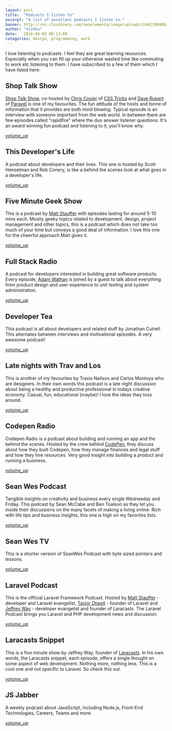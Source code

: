 ```yaml
---
layout: post
title:  "Podcasts I listen to"
excerpt: "A list of excellent podcasts I listen to."
banner: http://res.cloudinary.com/neoelemento/image/upload/v1462390488/blog/podcasts-min.jpg
author: "Vishnu"
date:   2016-04-02 00:13:00
categories: design, programming, work
---
```

I love listening to podcasts. I feel they are great learning resources. Especially when you can fill up your otherwise wasted time like commuting to work etc listening to them. I have subscribed to a few of them which I have listed here:

## Shop Talk Show

[Shop Talk Show](http://shoptalkshow.com), co-hosted by [Chris Coyier](http://chriscoyier.net) of [CSS Tricks](http://css-tricks.com) and [Dave Rupert](http://daverupert.com) of [Paravel](http://paravelinc.com) is one of my favourites. The fun attitude of the hosts and tonne of information that it provides are both mind blowing. Typical episode is an interview with someone important from the web world. In between there are few episodes called "rapidfire" where the duo answer listener questions. It's an award winning fun podcast and listening to it, you'll know why.

<a href="http://shoptalkshow.com" target="_blank" class="btn-floating btn-large waves-effect waves-light red" title="listen to podcast"><i class="material-icons">volume_up</i></a>

## This Developer's Life

A podcast about developers and their lives. This one is hosted by Scott Henselman and  Rob Conery, is like a behind the scenes look at what goes in a developer's life.

<a href="http://thisdeveloperslife.com/" target="_blank" class="btn-floating btn-large waves-effect waves-light red" title="listen to podcast"><i class="material-icons">volume_up</i></a>

## Five Minute Geek Show

This is a podcast by [Matt Stauffer](http://mattstauffer.co) with episodes lasting for around 5-10 mins each. Mostly geeky topics related to development, design, project management and other topics, this is a podcast which does not take too much of your time but conveys a good deal of information. I love this one for the cheerful approach Matt gives it.

<a href="http://fiveminutegeekshow.com" target="_blank" class="btn-floating btn-large waves-effect waves-light red" title="listen to podcast"><i class="material-icons">volume_up</i></a>

## Full Stack Radio

A podcast for developers interested in building great software products. Every episode, [Adam Wathan](http://adamwathan.me) is joined by a guest to talk about everything from product design and user experience to unit testing and system administration.

<a href="http://fullstackradio.com" target="_blank" class="btn-floating btn-large waves-effect waves-light red" title="listen to podcast"><i class="material-icons">volume_up</i></a>

## Developer Tea

This podcast is all about developers and related stuff by Jonathan Cutrell. This alternates between interviews and motivational episodes. A very awesome podcast!

<a href="http://developertea.com" target="_blank" class="btn-floating btn-large waves-effect waves-light red" title="listen to podcast"><i class="material-icons">volume_up</i></a>

## Late nights with Trav and Los

This is another of my favourites by Travis Neilson and Carlos Montoya who are designers. In their own words this  podcast is a late night discussion about being a healthy and productive professional in todays creative economy. Casual, fun, educational (maybe)! I love the ideas they toss around.

<a href="http://www.travandlos.com/" target="_blank" class="btn-floating btn-large waves-effect waves-light red" title="listen to podcast"><i class="material-icons">volume_up</i></a>

## Codepen Radio

Codepen Radio is a podcast about building and running an app and the behind the scenes. Hosted by the crew behind [CodePen](http://codepen.io), they discuss about how they built Codepen, how they manage finances and legal stuff and how they hire resources. Very good insight into building a product and running a business. 

<a href="https://blog.codepen.io/radio/" target="_blank" class="btn-floating btn-large waves-effect waves-light red" title="listen to podcast"><i class="material-icons">volume_up</i></a>

## Sean Wes Podcast

Tangible insights on creativity and business every single Wednesday and Friday. This podcast by Sean McCabe and Ben Toalson as they let you inside their discussions on the many facets of making a living online. Rich with life tips and business insights, this one is high on my favorites lists.

<a href="http://seanwes.com/podcast/" target="_blank" class="btn-floating btn-large waves-effect waves-light red" title="listen to podcast"><i class="material-icons">volume_up</i></a>

## Sean Wes TV

This is a shorter version of SeanWes Podcast with byte sized pointers and lessons.

<a href="http://seanwes.com/tv/" target="_blank" class="btn-floating btn-large waves-effect waves-light red" title="listen to podcast"><i class="material-icons">volume_up</i></a>

## Laravel Podcast

This is the official Laravel Framework Podcast. Hosted by [Matt Stauffer](http://mattstauffer.co) - developer and Laravel evangelist, [Taylor Otwell](http://taylorotwell.com) - founder of Laravel and [Jeffrey Way](http://laracasts.com) - developer evangelist and founder of Laracasts. The Laravel Podcast brings you Laravel and PHP development news and discussion.

<a href="http://www.laravelpodcast.com/" target="_blank" class="btn-floating btn-large waves-effect waves-light red" title="listen to podcast"><i class="material-icons">volume_up</i></a>

## Laracasts Snippet

This is a five minute show by Jeffrey Way, founder of [Laracasts](http://laracasts.com). In his own words, the Laracasts snippet, each episode, offers a single thought on some aspect of web development. Nothing more, nothing less. This is a cool one and not specific to Laravel. So check this out.

<a href="http://laracasts.audio" target="_blank" class="btn-floating btn-large waves-effect waves-light red" title="listen to podcast"><i class="material-icons">volume_up</i></a>

## JS Jabber

A weekly podcast about JavaScript, including Node.js, Front-End Technologies, Careers, Teams and more. 

<a href="https://devchat.tv/js-jabber" target="_blank" class="btn-floating btn-large waves-effect waves-light red" title="listen to podcast"><i class="material-icons">volume_up</i></a>